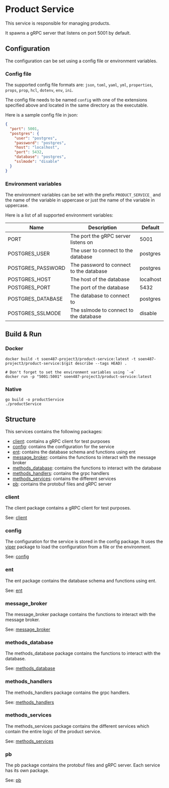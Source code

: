 # Product Service

This service is responsible for managing products.

It spawns a gRPC server that listens on port 5001 by default.

## Configuration

The configuration can be set using a config file or environment variables.

### Config file

The supported config file formats are: `json`, `toml`, `yaml`, `yml`, `properties`, `props`, `prop`, `hcl`, `dotenv`, 
`env`, `ini`.

The config file needs to be named `config` with one of the extensions specified above and located in the same 
directory as the executable.

Here is a sample config file in json:

```json
{
  "port": 5001,
  "postgres": {
    "user": "postgres",
    "password": "postgres",
    "host": "localhost",
    "port": 5432,
    "database": "postgres",
    "sslmode": "disable"
  }
}
```

### Environment variables

The environment variables can be set with the prefix `PRODUCT_SERVICE_` and the name of the variable in uppercase or 
just the name of the variable in uppercase.

Here is a list of all supported environment variables:

| Name              | Description                             | Default   |
|-------------------|-----------------------------------------|-----------|
| PORT              | The port the gRPC server listens on     | 5001      |
| POSTGRES_USER     | The user to connect to the database     | postgres  |
| POSTGRES_PASSWORD | The password to connect to the database | postgres  |
| POSTGRES_HOST     | The host of the database                | localhost |
| POSTGRES_PORT     | The port of the database                | 5432      |
| POSTGRES_DATABASE | The database to connect to              | postgres  |
| POSTGRES_SSLMODE  | The sslmode to connect to the database  | disable   |

## Build & Run

### Docker

```shell
docker build -t soen487-project3/product-service:latest -t soen487-project3/product-service:$(git describe --tags HEAD) .

# Don't forget to set the environment variables using `-e`
docker run -p "5001:5001" soen487-project3/product-service:latest
```

### Native

```shell
go build -o productService
./productService
```

## Structure

This services contains the following packages:
- [client](#client): contains a gRPC client for test purposes
- [config](#config): contains the configuration for the service
- [ent](#ent): contains the database schema and functions using ent
- [message_broker](#message_broker): contains the functions to interact with the message broker
- [methods_database](#methods_database): contains the functions to interact with the database
- [methods_handlers](#methods_handlers): contains the grpc handlers
- [methods_services](#methods_services): contains the different services
- [pb](#pb): contains the protobuf files and gRPC server

### client

The client package contains a gRPC client for test purposes.

See: [client](client)

### config

The configuration for the service is stored in the config package.
It uses the [viper](https://github.com/spf13/viper) package to load the configuration from a file or the environment.

See: [config](config)

### ent

The ent package contains the database schema and functions using ent.

See: [ent](ent)

### message_broker

The message_broker package contains the functions to interact with the message broker.

See: [message_broker](message_broker)

### methods_database

The methods_database package contains the functions to interact with the database.

See: [methods_database](methods_database)

### methods_handlers

The methods_handlers package contains the grpc handlers.

See: [methods_handlers](methods_handlers)

### methods_services

The methods_services package contains the different services which contain the entire logic of the product service.

See: [methods_services](methods_services)

### pb

The pb package contains the protobuf files and gRPC server.
Each service has its own package.

See: [pb](pb)
